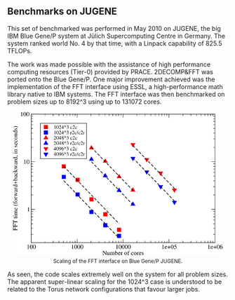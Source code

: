 ## Benchmarks on JUGENE

This set of benchmarked was performed in May 2010 on JUGENE, the big IBM Blue Gene/P system at Jülich Supercomputing Centre in Germany. The system ranked world No. 4 by that time, with a Linpack capability of 825.5 TFLOPs.

The work was made possible with the assistance of high performance computing resources (Tier-0) provided by PRACE. 2DECOMP&FFT was ported onto the Blue Gene/P. One major improvement achieved was the implementation of the FFT interface using ESSL, a high-performance math library native to IBM systems. The FFT interface was then benchmarked on problem sizes up to 8192^3 using up to 131072 cores.

<p align="center">
  <img src="images/fft_bgp.png"><br>
  <span style="font-size:smaller;">Scaling of the FFT interface on Blue Gene/P JUGENE.</span>
</p>

As seen, the code scales extremely well on the system for all problem sizes. The apparent super-linear scaling for the 1024^3 case is understood to be related to the Torus network configurations that favour larger jobs.
